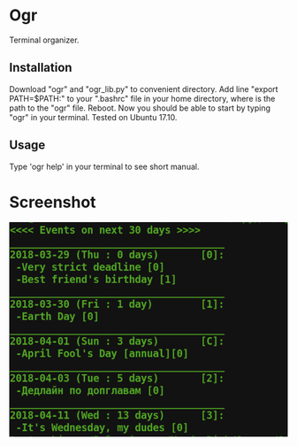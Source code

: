 # Ogr

Terminal organizer.

## Installation

Download "ogr" and "ogr_lib.py" to convenient directory. Add line
"export PATH=$PATH:<path>" to your ".bashrc" file in your home directory, where
<path> is the path to the "ogr" file. Reboot. Now you should be able to start
by typing "ogr" in your terminal.
Tested on Ubuntu 17.10.

## Usage

Type 'ogr help' in your terminal to see short manual.

# Screenshot

![picture](screenshot.png)
